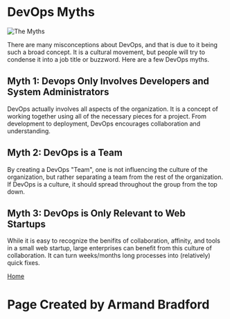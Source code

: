 # DevOps Myths
![The Myths](https://www.sandhata.com/wp-content/uploads/2017/06/myths-1.jpg)

There are many misconceptions about DevOps, and that is due to it being such a broad concept. It is a cultural movement, but people
will try to condense it into a job title or buzzword. Here are a few DevOps myths.

## Myth 1: Devops Only Involves Developers and System Administrators

DevOps actually involves all aspects of the organization. It is a concept of working together using all of the necessary pieces for 
a project. From development to deployment, DevOps encourages collaboration and understanding.

## Myth 2: DevOps is a Team

By creating a DevOps "Team", one is not influencing the culture of the organization, but rather separating a team from the rest of 
the organization. If DevOps is a culture, it should spread throughout the group from the top down.

## Myth 3: DevOps is Only Relevant to Web Startups

While it is easy to recognize the benifits of collaboration, affinity, and tools in a small web startup, large enterprises can 
benefit from this culture of collaboration. It can turn weeks/months long processes into (relatively) quick fixes.


[Home](index.md)


# Page Created by Armand Bradford

